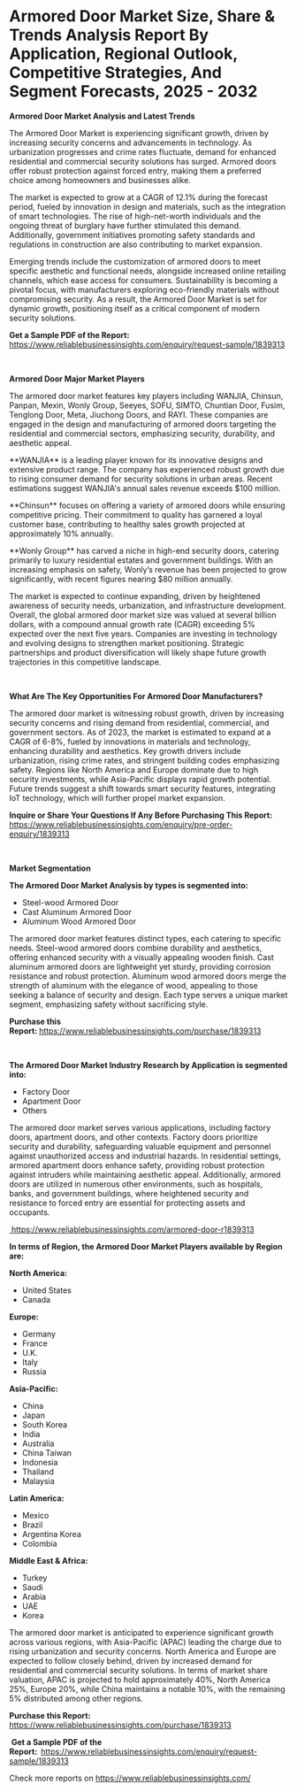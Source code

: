 <p><h1>Armored Door Market Size, Share & Trends Analysis Report By Application, Regional Outlook, Competitive Strategies, And Segment Forecasts, 2025 - 2032</h1></p><p><strong>Armored Door Market Analysis and Latest Trends</strong></p>
<p><p>The Armored Door Market is experiencing significant growth, driven by increasing security concerns and advancements in technology. As urbanization progresses and crime rates fluctuate, demand for enhanced residential and commercial security solutions has surged. Armored doors offer robust protection against forced entry, making them a preferred choice among homeowners and businesses alike.</p><p>The market is expected to grow at a CAGR of 12.1% during the forecast period, fueled by innovation in design and materials, such as the integration of smart technologies. The rise of high-net-worth individuals and the ongoing threat of burglary have further stimulated this demand. Additionally, government initiatives promoting safety standards and regulations in construction are also contributing to market expansion.</p><p>Emerging trends include the customization of armored doors to meet specific aesthetic and functional needs, alongside increased online retailing channels, which ease access for consumers. Sustainability is becoming a pivotal focus, with manufacturers exploring eco-friendly materials without compromising security. As a result, the Armored Door Market is set for dynamic growth, positioning itself as a critical component of modern security solutions.</p></p>
<p><strong>Get a Sample PDF of the Report:&nbsp;</strong> <a href="https://www.reliablebusinessinsights.com/enquiry/request-sample/1839313?utm_campaign=2222&utm_medium=2&utm_source=Github&utm_content=ia&utm_term=07022025&utm_id=armored-door">https://www.reliablebusinessinsights.com/enquiry/request-sample/1839313</a></p>
<p>&nbsp;</p>
<p><strong>Armored Door Major Market Players</strong></p>
<p><p>The armored door market features key players including WANJIA, Chinsun, Panpan, Mexin, Wonly Group, Seeyes, SOFU, SIMTO, Chuntian Door, Fusim, Tenglong Door, Meta, Jiuchong Doors, and RAYI. These companies are engaged in the design and manufacturing of armored doors targeting the residential and commercial sectors, emphasizing security, durability, and aesthetic appeal.</p><p>**WANJIA** is a leading player known for its innovative designs and extensive product range. The company has experienced robust growth due to rising consumer demand for security solutions in urban areas. Recent estimations suggest WANJIA's annual sales revenue exceeds $100 million.</p><p>**Chinsun** focuses on offering a variety of armored doors while ensuring competitive pricing. Their commitment to quality has garnered a loyal customer base, contributing to healthy sales growth projected at approximately 10% annually.</p><p>**Wonly Group** has carved a niche in high-end security doors, catering primarily to luxury residential estates and government buildings. With an increasing emphasis on safety, Wonly’s revenue has been projected to grow significantly, with recent figures nearing $80 million annually.</p><p>The market is expected to continue expanding, driven by heightened awareness of security needs, urbanization, and infrastructure development. Overall, the global armored door market size was valued at several billion dollars, with a compound annual growth rate (CAGR) exceeding 5% expected over the next five years. Companies are investing in technology and evolving designs to strengthen market positioning. Strategic partnerships and product diversification will likely shape future growth trajectories in this competitive landscape.</p></p>
<p>&nbsp;</p>
<p><strong>What Are The Key Opportunities For Armored Door Manufacturers?</strong></p>
<p><p>The armored door market is witnessing robust growth, driven by increasing security concerns and rising demand from residential, commercial, and government sectors. As of 2023, the market is estimated to expand at a CAGR of 6-8%, fueled by innovations in materials and technology, enhancing durability and aesthetics. Key growth drivers include urbanization, rising crime rates, and stringent building codes emphasizing safety. Regions like North America and Europe dominate due to high security investments, while Asia-Pacific displays rapid growth potential. Future trends suggest a shift towards smart security features, integrating IoT technology, which will further propel market expansion.</p></p>
<p><strong>Inquire or Share Your Questions If Any Before Purchasing This Report:</strong> <a href="https://www.reliablebusinessinsights.com/enquiry/pre-order-enquiry/1839313?utm_campaign=2222&utm_medium=2&utm_source=Github&utm_content=ia&utm_term=07022025&utm_id=armored-door">https://www.reliablebusinessinsights.com/enquiry/pre-order-enquiry/1839313</a></p>
<p>&nbsp;</p>
<p><strong>Market Segmentation</strong></p>
<p><strong>The Armored Door Market Analysis by types is segmented into:</strong></p>
<p><ul><li>Steel-wood Armored Door</li><li>Cast Aluminum Armored Door</li><li>Aluminum Wood Armored Door</li></ul></p>
<p><p>The armored door market features distinct types, each catering to specific needs. Steel-wood armored doors combine durability and aesthetics, offering enhanced security with a visually appealing wooden finish. Cast aluminum armored doors are lightweight yet sturdy, providing corrosion resistance and robust protection. Aluminum wood armored doors merge the strength of aluminum with the elegance of wood, appealing to those seeking a balance of security and design. Each type serves a unique market segment, emphasizing safety without sacrificing style.</p></p>
<p><strong>Purchase this Report:&nbsp;</strong><a href="https://www.reliablebusinessinsights.com/purchase/1839313?utm_campaign=2222&utm_medium=2&utm_source=Github&utm_content=ia&utm_term=07022025&utm_id=armored-door">https://www.reliablebusinessinsights.com/purchase/1839313</a></p>
<p>&nbsp;</p>
<p><strong>The Armored Door Market Industry Research by Application is segmented into:</strong></p>
<p><ul><li>Factory Door</li><li>Apartment Door</li><li>Others</li></ul></p>
<p><p>The armored door market serves various applications, including factory doors, apartment doors, and other contexts. Factory doors prioritize security and durability, safeguarding valuable equipment and personnel against unauthorized access and industrial hazards. In residential settings, armored apartment doors enhance safety, providing robust protection against intruders while maintaining aesthetic appeal. Additionally, armored doors are utilized in numerous other environments, such as hospitals, banks, and government buildings, where heightened security and resistance to forced entry are essential for protecting assets and occupants.</p></p>
<p><a href="https://www.reliablebusinessinsights.com/armored-door-r1839313?utm_campaign=2222&utm_medium=2&utm_source=Github&utm_content=ia&utm_term=07022025&utm_id=armored-door">&nbsp;https://www.reliablebusinessinsights.com/armored-door-r1839313</a></p>
<p><strong>In terms of Region, the Armored Door Market Players available by Region are:</strong></p>
<p>
    <p> <strong> North America: </strong>
        <ul>
            <li>United States</li>
            <li>Canada</li>
        </ul>
        </p> 
    <p> <strong> Europe: </strong>
        <ul>
            <li>Germany</li>
            <li>France</li>
            <li>U.K.</li>
            <li>Italy</li>
            <li>Russia</li>
        </ul>
        </p> 
    <p> <strong> Asia-Pacific: </strong>
        <ul>
            <li>China</li>
            <li>Japan</li>
            <li>South Korea</li>
            <li>India</li>
            <li>Australia</li>
            <li>China Taiwan</li>
            <li>Indonesia</li>
            <li>Thailand</li>
            <li>Malaysia</li>
        </ul>
        </p> 
    <p> <strong> Latin America: </strong>
        <ul>
            <li>Mexico</li>
            <li>Brazil</li>
            <li>Argentina Korea</li>
            <li>Colombia</li>
        </ul>
        </p> 
    <p> <strong> Middle East & Africa: </strong>
        <ul>
            <li>Turkey</li>
            <li>Saudi</li>
            <li>Arabia</li>
            <li>UAE</li>
            <li>Korea</li>
        </ul>
    </p>
    </p>
<p><p>The armored door market is anticipated to experience significant growth across various regions, with Asia-Pacific (APAC) leading the charge due to rising urbanization and security concerns. North America and Europe are expected to follow closely behind, driven by increased demand for residential and commercial security solutions. In terms of market share valuation, APAC is projected to hold approximately 40%, North America 25%, Europe 20%, while China maintains a notable 10%, with the remaining 5% distributed among other regions.</p></p>
<p><strong>Purchase this Report: </strong><a href="https://www.reliablebusinessinsights.com/purchase/1839313?utm_campaign=2222&utm_medium=2&utm_source=Github&utm_content=ia&utm_term=07022025&utm_id=armored-door">https://www.reliablebusinessinsights.com/purchase/1839313</a></p>
<p>&nbsp;<strong>Get a Sample PDF of the Report:&nbsp;&nbsp;</strong><a href="https://www.reliablebusinessinsights.com/enquiry/request-sample/1839313?utm_campaign=2222&utm_medium=2&utm_source=Github&utm_content=ia&utm_term=07022025&utm_id=armored-door">https://www.reliablebusinessinsights.com/enquiry/request-sample/1839313</a></p>
<p><strong></strong></p>
<p>Check more reports on <a href="https://www.reliablebusinessinsights.com/?utm_campaign=2222&utm_medium=2&utm_source=Github&utm_content=ia&utm_term=07022025&utm_id=armored-door">https://www.reliablebusinessinsights.com/</a></p>
